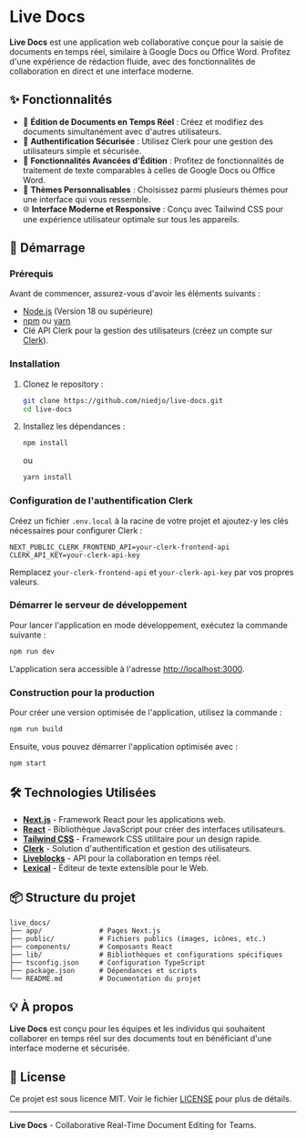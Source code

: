 
# Live Docs

**Live Docs** est une application web collaborative conçue pour la saisie de documents en temps réel, similaire à Google Docs ou Office Word. Profitez d'une expérience de rédaction fluide, avec des fonctionnalités de collaboration en direct et une interface moderne.


## ✨ Fonctionnalités

- 📝 **Édition de Documents en Temps Réel** : Créez et modifiez des documents simultanément avec d'autres utilisateurs.
- 👥 **Authentification Sécurisée** : Utilisez Clerk pour une gestion des utilisateurs simple et sécurisée.
- 📄 **Fonctionnalités Avancées d'Édition** : Profitez de fonctionnalités de traitement de texte comparables à celles de Google Docs ou Office Word.
- 🎨 **Thèmes Personnalisables** : Choisissez parmi plusieurs thèmes pour une interface qui vous ressemble.
- 🌐 **Interface Moderne et Responsive** : Conçu avec Tailwind CSS pour une expérience utilisateur optimale sur tous les appareils.

## 🚀 Démarrage

### Prérequis

Avant de commencer, assurez-vous d'avoir les éléments suivants :

- [Node.js](https://nodejs.org/en/) (Version 18 ou supérieure)
- [npm](https://www.npmjs.com/) ou [yarn](https://yarnpkg.com/)
- Clé API Clerk pour la gestion des utilisateurs (créez un compte sur [Clerk](https://clerk.dev/)).

### Installation

1. Clonez le repository :
   ```bash
   git clone https://github.com/niedjo/live-docs.git
   cd live-docs
   ```

2. Installez les dépendances :
   ```bash
   npm install
   ```
   ou
   ```bash
   yarn install
   ```

### Configuration de l'authentification Clerk

Créez un fichier `.env.local` à la racine de votre projet et ajoutez-y les clés nécessaires pour configurer Clerk :

```env
NEXT_PUBLIC_CLERK_FRONTEND_API=your-clerk-frontend-api
CLERK_API_KEY=your-clerk-api-key
```

Remplacez `your-clerk-frontend-api` et `your-clerk-api-key` par vos propres valeurs.

### Démarrer le serveur de développement

Pour lancer l'application en mode développement, exécutez la commande suivante :

```bash
npm run dev
```

L'application sera accessible à l'adresse [http://localhost:3000](http://localhost:3000).

### Construction pour la production

Pour créer une version optimisée de l'application, utilisez la commande :

```bash
npm run build
```

Ensuite, vous pouvez démarrer l'application optimisée avec :

```bash
npm start
```

## 🛠️ Technologies Utilisées

- **[Next.js](https://nextjs.org/)** - Framework React pour les applications web.
- **[React](https://reactjs.org/)** - Bibliothèque JavaScript pour créer des interfaces utilisateurs.
- **[Tailwind CSS](https://tailwindcss.com/)** - Framework CSS utilitaire pour un design rapide.
- **[Clerk](https://clerk.dev/)** - Solution d'authentification et gestion des utilisateurs.
- **[Liveblocks](https://liveblocks.io/)** - API pour la collaboration en temps réel.
- **[Lexical](https://lexical.dev/)** - Éditeur de texte extensible pour le Web.

## 📦 Structure du projet

```
live_docs/
├── app/              # Pages Next.js
├── public/           # Fichiers publics (images, icônes, etc.)
├── components/       # Composants React
├── lib/              # Bibliothèques et configurations spécifiques
├── tsconfig.json     # Configuration TypeScript
├── package.json      # Dépendances et scripts
└── README.md         # Documentation du projet
```

## 💡 À propos

**Live Docs** est conçu pour les équipes et les individus qui souhaitent collaborer en temps réel sur des documents tout en bénéficiant d'une interface moderne et sécurisée.

## 📄 License

Ce projet est sous licence MIT. Voir le fichier [LICENSE](LICENSE) pour plus de détails.

---

**Live Docs** - Collaborative Real-Time Document Editing for Teams.